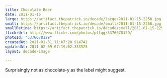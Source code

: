```yaml
---
title: Chocolate Beer
date: 2011-01-15
large: https://artifact.thepatrick.io/decade/large/2011-01-15-2258.jpg
small: https://artifact.thepatrick.io/decade/small/2011-01-15-2258.jpg
smallRetina: https://artifact.thepatrick.io/decade/small/2011-01-15-2258@2x.jpg
flickrUrl: http://www.flickr.com/photos/pftqg/5376678129/
photoId: "5376678129"
createdAt: 2011-01-31 11:07:28.914741
updatedAt: 2011-02-09 07:19:02.333525
layout: decade-image

---
```

Surprisingly not as chocolate-y as the label might suggest.
